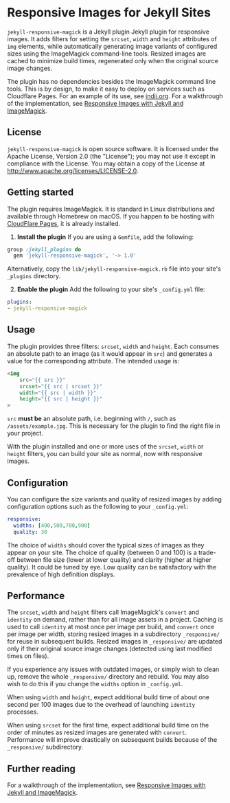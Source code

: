 # Responsive Images for Jekyll Sites

`jekyll-responsive-magick` is a Jekyll plugin Jekyll plugin for responsive images. It adds filters for setting the `srcset`, `width` and `height` attributes of `img` elements, while automatically generating image variants of configured sizes using the ImageMagick command-line tools. Resized images are cached to minimize build times, regenerated only when the original source image changes.

The plugin has no dependencies besides the ImageMagick command line tools. This is by design, to make it easy to deploy on services such as Cloudflare Pages. For an example of its use, see [indii.org](https://indii.org). For a walkthrough of the implementation, see [Responsive Images with Jekyll and ImageMagick](https://indii.org/blog/responsive-images-with-jekyll-and-imagemagick/).

## License

`jekyll-responsive-magick` is open source software. It is licensed under the Apache License, Version 2.0 (the "License"); you may not use it except in compliance with the License. You may obtain a copy of the License at
<http://www.apache.org/licenses/LICENSE-2.0>.

## Getting started

The plugin requires ImageMagick. It is standard in Linux distributions and available through Homebrew on macOS. If you happen to be hosting with [CloudFlare Pages](https://pages.cloudflare.com/), it is already installed.

1. **Install the plugin** If you are using a `Gemfile`, add the following:
  ```ruby
  group :jekyll_plugins do
    gem 'jekyll-responsive-magick', '~> 1.0'
  ```
  Alternatively, copy the `lib/jekyll-responsive-magick.rb` file into your site's `_plugins` directory.

2. **Enable the plugin** Add the following to your site's `_config.yml` file:
  ```yaml
  plugins: 
  - jekyll-responsive-magick
  ```

## Usage

The plugin provides three filters: `srcset`, `width` and `height`. Each consumes an absolute path to an image (as it would appear in `src`) and generates a value for the corresponding attribute. The intended usage is:
```html
<img
    src="{{ src }}"
    srcset="{{ src | srcset }}"
    width="{{ src | width }}"
    height="{{ src | height }}"
>
```
`src` **must be** an absolute path, i.e. beginning with `/`, such as `/assets/example.jpg`. This is necessary for the plugin to find the right file in your project.

With the plugin installed and one or more uses of the `srcset`, `width` or `height` filters, you can build your site as normal, now with responsive images.

## Configuration

You can configure the size variants and quality of resized images by adding configuration options such as the following to your `_config.yml`:

```yaml
responsive:
  widths: [400,500,700,900]
  quality: 30
```

The choice of `widths` should cover the typical sizes of images as they appear on your site. The choice of quality (between 0 and 100) is a trade-off between file size (lower at lower quality) and clarity (higher at higher quality). It could be tuned by eye. Low quality can be satisfactory with the prevalence of high definition displays.

## Performance

The `srcset`, `width` and `height` filters call ImageMagick's `convert` and `identity` on demand, rather than for all image assets in a project. Caching is used to call `identity` at most once per image per build, and `convert` once per image per width, storing resized images in a subdirectory `_responsive/` for reuse in subsequent builds. Resized images in `_responsive/` are updated only if their original source image changes (detected using last modified times on files).

If you experience any issues with outdated images, or simply wish to clean up, remove the whole `_responsive/` directory and rebuild. You may also wish to do this if you change the `widths` option in `_config.yml`.

When using `width` and `height`, expect additional build time of about one second per 100 images due to the overhead of launching `identity` processes.

When using `srcset` for the first time, expect additional build time on the order of minutes as resized images are generated with `convert`. Performance will improve drastically on subsequent builds because of the `_responsive/` subdirectory.

## Further reading

For a walkthrough of the implementation, see [Responsive Images with Jekyll and ImageMagick](https://indii.org/blog/responsive-images-with-jekyll-and-imagemagick/).
